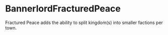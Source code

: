 # BannerlordFracturedPeace
Fractured Peace adds the ability to split kingdom(s) into smaller factions per town.
